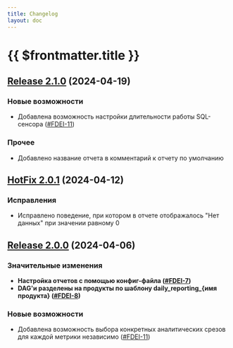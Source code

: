 ```yaml
---
title: Changelog
layout: doc
---
```


# {{ $frontmatter.title }}

## [Release 2.1.0](https://github.com/) (2024-04-19)

### Новые возможности

- Добавлена возможность настройки длительности работы SQL-сенсора ([#FDEI-11](https://github.com/))

### Прочее

- Добавлено название отчета в комментарий к отчету по умолчанию


## [HotFix 2.0.1](https://github.com/) (2024-04-12)

### Исправления

- Исправлено поведение, при котором в отчете отображалось "Нет данных" при значении равному 0


## [Release 2.0.0](https://github.com/) (2024-04-06)

### **Значительные изменения**

- **Настройка отчетов с помощью конфиг-файла ([#FDEI-7](https://github.com/))**
- **DAG'и разделены на продукты по шаблону daily_reporting_{имя продукта} ([#FDEI-8](https://github.com/))**

### Новые возможности

- Добавлена возможность выбора конкретных аналитических срезов для каждой метрики независимо ([#FDEI-11](https://github.com/))